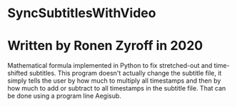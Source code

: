 # SyncSubtitlesWithVideo
# Written by Ronen Zyroff in 2020
Mathematical formula implemented in Python to fix stretched-out and time-shifted subtitles.
This program doesn't actually change the subtitle file, it simply tells the user by how much to multiply all timestamps and then by how much to add or subtract to all timestamps in the subtitle file. That can be done using a program line Aegisub.
